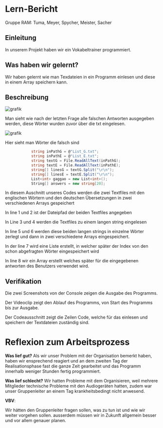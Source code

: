 
# Lern-Bericht
Gruppe RAM: Tuma, Meyer, Spycher, Meister, Sacher

## Einleitung

In unserem Projekt haben wir ein Vokabeltrainer programmiert.

## Was haben wir gelernt?

Wir haben gelernt wie man Texdateien in ein Programm einlesen und diese in einem Array speichern kann.

## Beschreibung

![grafik](https://user-images.githubusercontent.com/110892658/201874804-8427aaf2-d867-4710-9c82-2a0726569112.png)

Man sieht wie nach der letzten Frage alle falschen Antworten ausgegeben werden, diese Wörter wurden zuvor über die txt eingelesen.

![grafik](https://user-images.githubusercontent.com/110892658/201876578-85e2bdef-5fef-44f0-afaf-44a441041416.png)

Hier sieht man Wörter die falsch sind

```c#
            string inPathG = @"List_G.txt";
            string inPathE = @"List_E.txt";
            string textG = File.ReadAllText(inPathG);
            string textE = File.ReadAllText(inPathE);
            string[] linesG = textG.Split("\r\n");
            string[] linesE = textE.Split("\r\n");
            List<int> gaggao = new List<int>();
            String[] answers = new string[20];
```

In diesem Auschnitt unseres Codes werden die zwei Textfiles mit den englischen Wörtern und den deutschen Übersetzungen in zwei verschiedenen Arrays gespeichert

In line 1 und 2 ist der Dateipfad der beiden Textfiles angegeben

In Line 3 und 4 werden die Textfiles zu einem langen string eingelesen

In line 5 und 6 werden diese beiden langen strings in einzelne Wörter zerlegt und dann in zwei verschiedene Arrays eingespeichert.

In der line 7 wird eine Liste erstellt, in welcher später der Index von den schon abgefragten Wörter eingespeichert wird

In line 8 wir ein Array erstellt welches später für die eingegebenen antworten des Benutzers verwendet wird.



## Verifikation

Die zwei Screenshots von der Console zeigen die Ausgabe des Programms.

Der Videoclip zeigt den Ablauf des Programms, von Start des Programms bis zur Ausgabe.

Der Codeausschnitt zeigt die Zeilen Code, welche für das einlesen und speichern der Textdateien zuständig sind.

# Reflexion zum Arbeitsprozess

**Was lief gut?**
Als wir unser Problem mit der Organisation bemerkt haben, haben wir ensprechend reagiert und an dem zweiten Tag der Realisationsphase fast die ganze Zeit gearbeitet und das Programm innerhalb weniger Stunden fertig programmiert.

**Was lief schlecht?**
Wir hatten Probleme mit dem Organisieren, weil mehrere Mitglieder technische Probleme mit den Audiogeräten hatten, zudem war unser Gruppenleiter an einem Tag krankheitsbedingt nicht anwesend.

**VBV**: 

Wir hätten den Gruppenleiter fragen sollen, was zu tun ist und wie wir weiter vorgehen sollen. ausserdem müssen wir in Zukunft allgemein besser und vor allem genauer planen.

